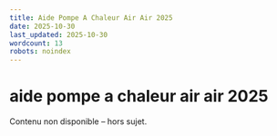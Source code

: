 ```yaml
---
title: Aide Pompe A Chaleur Air Air 2025
date: 2025-10-30
last_updated: 2025-10-30
wordcount: 13
robots: noindex
---
```


# aide pompe a chaleur air air 2025

Contenu non disponible – hors sujet.